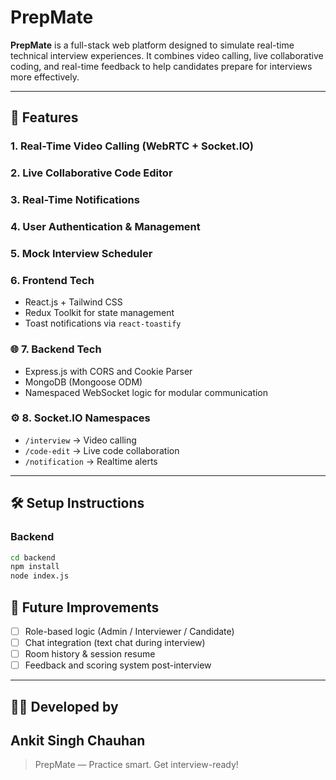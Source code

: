 # PrepMate

**PrepMate** is a full-stack web platform designed to simulate real-time technical interview experiences. It combines video calling, live collaborative coding, and real-time feedback to help candidates prepare for interviews more effectively.

---

## 🚀 Features

### 1. Real-Time Video Calling (WebRTC + Socket.IO)
### 2. Live Collaborative Code Editor
### 3. Real-Time Notifications
### 4. User Authentication & Management
### 5. Mock Interview Scheduler
### 6. Frontend Tech
- React.js + Tailwind CSS
- Redux Toolkit for state management
- Toast notifications via `react-toastify`

### 🌐 7. Backend Tech
- Express.js with CORS and Cookie Parser
- MongoDB (Mongoose ODM)
- Namespaced WebSocket logic for modular communication

### ⚙️ 8. Socket.IO Namespaces
- `/interview` → Video calling
- `/code-edit` → Live code collaboration
- `/notification` → Realtime alerts

---

## 🛠 Setup Instructions

### Backend
```bash
cd backend
npm install
node index.js
```


## 🧪 Future Improvements
- [ ] Role-based logic (Admin / Interviewer / Candidate)
- [ ] Chat integration (text chat during interview)
- [ ] Room history & session resume
- [ ] Feedback and scoring system post-interview

---

## 👨‍💻 Developed by
**Ankit Singh Chauhan**
---

> PrepMate — Practice smart. Get interview-ready!
